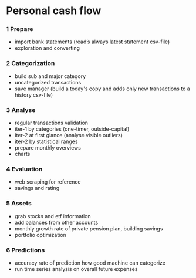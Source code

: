 # Personal cash flow

### 1 Prepare
- import bank statements (read’s always latest statement csv-file)
- exploration and converting

### 2 Categorization
- build sub and major category
- uncategorized transactions
- save manager (build a today's copy and adds only new transactions to a history csv-file)

### 3 Analyse
- regular transactions validation
- iter-1 by categories (one-timer, outside-capital)
- iter-2 at first glance (analyse visible outliers)
- iter-2 by statistical ranges 
- prepare monthly overviews
- charts

### 4 Evaluation
- web scraping for reference
- savings and rating

### 5 Assets
- grab stocks and etf information
- add balances from other accounts
- monthly growth rate of private pension plan, building savings
- portfolio optimization

### 6 Predictions
- accuracy rate of prediction how good machine can categorize
- run time series analysis on overall future expenses 
